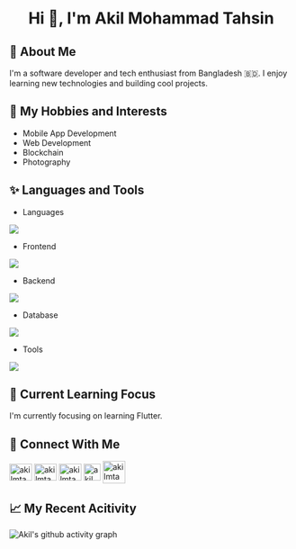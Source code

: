 <h1 align="center">Hi 👋, I'm Akil Mohammad Tahsin</h1>

## 👤 About Me
I'm a software developer and tech enthusiast from Bangladesh 🇧🇩. I enjoy learning new technologies and building cool projects.

## 🔮 My Hobbies and Interests
- Mobile App Development
- Web Development
- Blockchain
- Photography

## ✨ Languages and Tools

- Languages
<p align="left">
  <a href="https://skillicons.dev">
    <img src="https://skillicons.dev/icons?i=c,cpp,java,cs,js,dart,solidity" />
  </a>
</p>

- Frontend
<p align="left">
  <a href="https://skillicons.dev">
    <img src="https://skillicons.dev/icons?i=react,html,css,bootstrap,tailwind" />
  </a>
</p>

- Backend
<p align="left">
  <a href="https://skillicons.dev">
    <img src="https://skillicons.dev/icons?i=nodejs,express"/>
  </a>
</p>


- Database
<p align="left">
  <a href="https://skillicons.dev">
    <img src="https://skillicons.dev/icons?i=mongodb,mysql" />
  </a>
</p>

- Tools
<p align="left">
  <a href="https://skillicons.dev">
    <img src="https://skillicons.dev/icons?i=git,github,vscode,postman,androidstudio,linux,vite"/>
  </a>
</p>


## 🎯 Current Learning Focus
I'm currently focusing on learning Flutter.

## 🔗 Connect With Me
<p align="left">
<a href="https://linkedin.com/in/akilmtahsin" target="_blank"><img align="center" src="https://raw.githubusercontent.com/rahuldkjain/github-profile-readme-generator/master/src/images/icons/Social/linked-in-alt.svg" alt="akilmtahsin" height="30" width="40" /></a>
<a href="https://facebook.com/akilmtahsin" target="_blank"><img align="center" src="https://raw.githubusercontent.com/rahuldkjain/github-profile-readme-generator/master/src/images/icons/Social/facebook.svg" alt="akilmtahsin" height="30" width="40" /></a>
<a href="https://instagram.com/akilmtahsin" target="_blank"><img align="center" src="https://raw.githubusercontent.com/rahuldkjain/github-profile-readme-generator/master/src/images/icons/Social/instagram.svg" alt="akilmtahsin" height="30" width="40" /></a>
<a href="https://twitter.com/akilmtahsin" target="_blank"><img align="center" src="https://img.freepik.com/free-vector/new-2023-twitter-logo-x-icon-design_1017-45418.jpg?w=740&t=st=1707893314~exp=1707893914~hmac=a6b9cc44fb67f944ec32d8d9bc5a51ab22051a164439f8d46393c0ff6686d898" alt="akilmtahsin" height="30" /></a>
<a href="mailto:akilmtahsin@gmail.com" target="_blank"><img align="center" src="https://skillicons.dev/icons?i=gmail" alt="akilmtahsin" height="40" width="40" /></a>
</p>

## 📈 My Recent Acitivity
![Akil's github activity graph](https://github-readme-activity-graph.vercel.app/graph?username=akilmtahsin&theme=react-dark&custom_title=Akil%27s%20GitHub%20Activity%20Graph)


